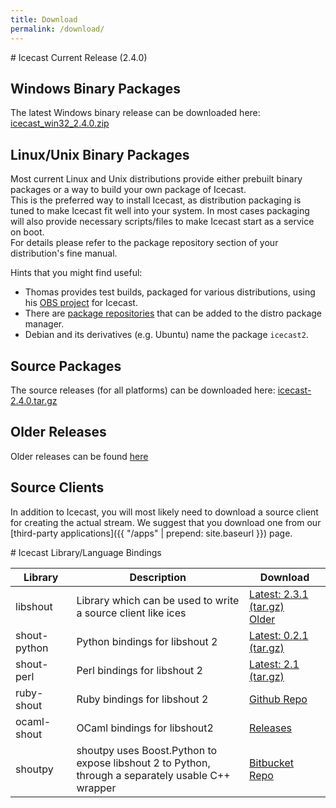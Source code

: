 ```yaml
---
title: Download
permalink: /download/
---
```

<article markdown="1">
# Icecast Current Release (2.4.0)

## Windows Binary Packages

The latest Windows binary release can be downloaded here: [icecast_win32_2.4.0.zip](http://downloads.xiph.org/releases/icecast/icecast_win32_2.4.0.zip)

## Linux/Unix Binary Packages
Most current Linux and Unix distributions provide either prebuilt binary packages or a way to build your own package of Icecast.  
This is the preferred way to install Icecast, as distribution packaging is tuned to make Icecast fit well into your system. In most cases packaging will also provide necessary scripts/files to make Icecast start as a service on boot.  
For details please refer to the package repository section of your distribution's fine manual.  
  

Hints that you might find useful:

-   Thomas provides test builds, packaged for various distributions, using his
    [OBS project](https://build.opensuse.org/package/show/home:dm8tbr/icecast) for Icecast.
-   There are [package repositories](http://download.opensuse.org/repositories/home:/dm8tbr/)
    that can be added to the distro package manager.
-   Debian and its derivatives (e.g. Ubuntu) name the package `icecast2`.

## Source Packages
The source releases (for all platforms) can be downloaded here: [icecast-2.4.0.tar.gz](http://downloads.xiph.org/releases/icecast/icecast-2.4.0.tar.gz)

## Older Releases
Older releases can be found [here](http://downloads.xiph.org/releases/icecast/)

## Source Clients
In addition to Icecast, you will most likely need to download a source client for creating the actual stream.
We suggest that you download one from our [third-party applications]({{ "/apps" | prepend: site.baseurl }}) page.
</article>


<article markdown="1">
# Icecast Library/Language Bindings

<table>
	<thead>
		<tr>
			<th>Library</th>
			<th>Description</th>
			<th>Download</th>
		</tr>
	</thead>
	<tbody>
		<tr>
			<td>libshout</td>
			<td>Library which can be used to write a source client like ices</td>
			<td><a href="http://downloads.xiph.org/releases/libshout/libshout-2.3.1.tar.gz">Latest: 2.3.1 (tar.gz)</a><br />
				<a href="http://downloads.xiph.org/releases/libshout/">Older</a></td>
		</tr>
		<tr>
			<td>shout-python</td>
			<td>Python bindings for libshout 2</td>
			<td><a href="http://downloads.us.xiph.org/releases/libshout/shout-python-0.2.1.tar.gz">Latest: 0.2.1 (tar.gz)</a></td>
		</tr>
		<tr>
			<td>shout-perl</td>
			<td>Perl bindings for libshout 2</td>
			<td><a href="http://downloads.us.xiph.org/releases/libshout/Shout-2.1.tar.gz">Latest: 2.1 (tar.gz)</a></td>
		</tr>
		<tr>
			<td>ruby-shout</td>
			<td>Ruby bindings for libshout 2</td>
			<td><a href="https://github.com/niko/ruby-shout">Github Repo</a></td>
		</tr>
		<tr>
			<td>ocaml-shout</td>
			<td>OCaml bindings for libshout2</td>
			<td><a href="http://sourceforge.net/projects/savonet/files/ocaml-shout/">Releases</a></td>
		</tr>
		<tr>
			<td>shoutpy</td>
			<td>shoutpy uses Boost.Python to expose libshout 2 to Python,<br />through a separately usable C++ wrapper</td>
			<td><a href="https://bitbucket.org/angry_elf/shoutpy">Bitbucket Repo</a></td>
		</tr>
	</tbody>
</table>
</article>

